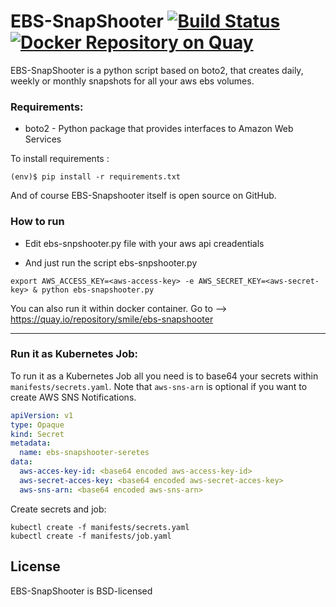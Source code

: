 
# EBS-SnapShooter [![Build Status](https://travis-ci.org/smileisak/ebs-snapshooter.svg?branch=master)](https://travis-ci.org/smileisak/ebs-snapshooter) [![Docker Repository on Quay](https://quay.io/repository/smile/ebs-snapshooter/status "Docker Repository on Quay")](https://quay.io/repository/smile/ebs-snapshooter)



EBS-SnapShooter is a python script based on boto2, that creates daily, weekly or monthly snapshots for all your aws ebs volumes.

### Requirements:

* boto2 - Python package that provides interfaces to Amazon Web Services

To install requirements :
```
(env)$ pip install -r requirements.txt
```

And of course EBS-Snapshooter itself is open source on GitHub.

### How to run
* Edit ebs-snpshooter.py file with your aws api creadentials 

* And just run the script ebs-snpshooter.py

```
export AWS_ACCESS_KEY=<aws-access-key> -e AWS_SECRET_KEY=<aws-secret-key> & python ebs-snapshooter.py
```

You can also run it within docker container. Go to --> https://quay.io/repository/smile/ebs-snapshooter

---
### Run it as Kubernetes Job:

To run it as a Kubernetes Job all you need is to base64 your secrets within `manifests/secrets.yaml`.
 Note that `aws-sns-arn` is optional if you want to create AWS SNS Notifications.

```yml
apiVersion: v1
type: Opaque
kind: Secret
metadata:
  name: ebs-snapshooter-seretes
data:
  aws-acces-key-id: <base64 encoded aws-access-key-id>
  aws-secret-acces-key: <base64 encoded aws-secret-acces-key>
  aws-sns-arn: <base64 encoded aws-sns-arn>
```

Create secrets and job: 

```shell
kubectl create -f manifests/secrets.yaml
kubectl create -f manifests/job.yaml
```

## License

EBS-SnapShooter is BSD-licensed
